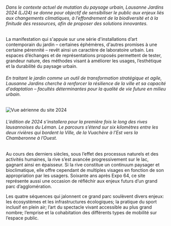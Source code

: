 <!-- vient avant la vidéo -->

###### Dans le contexte actuel de mutation du paysage urbain, Lausanne Jardins 2024 (LJ24) se donne pour objectif de sensibiliser le public aux enjeux liés aux changements climatiques, à l’effondrement de la biodiversité et à la finitude des ressources, afin de proposer des solutions innovantes. 

La manifestation qui s'appuie sur une série d'installations d’art contemporain du jardin – certaines éphémères, d'autres promises à une certaine pérennité – revêt ainsi un caractère de laboratoire urbain. Les espaces d’échanges et de représentations proposés permettent de tester, grandeur nature, des méthodes visant à améliorer les usages, l’esthétique et la durabilité du paysage urbain. 

###### En traitant le jardin comme un outil de transformation stratégique et agile, Lausanne Jardins cherche à renforcer la résilience de la ville et sa capacité d'adaptation – facultés déterminantes pour la qualité de vie future en milieu urbain.


<img id="plan" src="../images/01_basemap_ville.jpg" alt="Vue aérienne du site 2024">
<!-- ![Vue aérienne du site 2024](../images/01_basemap_ville.jpg) -->

###### L’édition de 2024 s’installera pour la première fois le long des rives lausannoises du Léman. Le parcours s’étend sur six kilomètres entre les deux rivières qui bordent la Ville, de la Vuachère à l’Est vers la Chamberonne à l’Ouest. 

Au cours des derniers siècles, sous l’effet des processus naturels et des activités humaines, la rive s’est avancée progressivement sur le lac, gagnant ainsi en épaisseur. Si la rive constitue un continuum paysager et bioclimatique, elle offre cependant de multiples visages en fonction de son appropriation par les usagers. Soixante ans après Expo 64, ce site représente aussi une occasion de réfléchir aux enjeux futurs d’un grand parc d’agglomération.

Les quatre séquences qui jalonnent ce grand parc soulèvent divers enjeux: les écosystèmes et les infrastructures écologiques; la pratique du sport inclusif en plein air; l’art du spectacle vivant accessible au plus grand nombre; l’emprise et la cohabitation des différents types de mobilité sur l’espace public. 